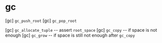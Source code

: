 # gc

[gc] `gc_push_root`
[gc] `gc_pop_root`

[gc] `gc_allocate_tuple` -- assert `root_space`
[gc] `gc_copy` -- if space is not enough
[gc] `gc_grow` -- if space is still not enough after `gc_copy`
